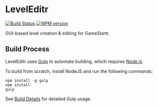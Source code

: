 # LevelEditr
[![Build Status](https://travis-ci.org/FullScreenShenanigans/LevelEditr.svg?branch=master)](https://travis-ci.org/FullScreenShenanigans/LevelEditr)
[![NPM version](https://badge.fury.io/js/leveleditr.svg)](http://badge.fury.io/js/leveleditr)

GUI-based level creation &amp; editing for GameStartr.


## Build Process

LevelEditr uses [Gulp](http://gulpjs.com/) to automate building, which requires [Node.js](http://node.js.org).

To build from scratch, install NodeJS and run the following commands:

```
npm install -g gulp
npm install
gulp
```

See [Build Details](https://github.com/FullScreenShenanigans/Documentation/blob/master/Build%20Details.md) for detailed Gulp usage.
